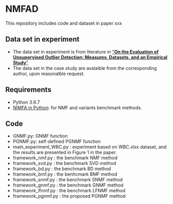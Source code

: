# NMFAD
This repository includes code and dataset in paper xxx
## Data set in experiment
- The data set in experiment is from literature in ["__On the Evaluation of Unsupervised Outlier Detection:
Measures, Datasets, and an Empirical Study__"](https://www.dbs.ifi.lmu.de/research/outlier-evaluation/DAMI/)
- The data set in the case study are avalaible from the corresponding author, upon reasonalble request.
## Requirements
- Python 3.9.7
- [NIMFA in Python](http://nimfa.biolab.si/): for NMF and variants benchmark methods.
## Code
- GNMF.py: GNMF function
- PGNMF.py: self-defined PGNMF function
- main_experiment_WBC.py : experiment based on WBC.xlsx dataset, and the results are presented in Figure 1 in the paper.
- framework_nmf.py : the benchmark NMF method
- framework_svd.py : the benchmark SVD method
- framework_bd.py : the benchmark BD method
- framework_bmf.py : the benhcmark BMF method
- framework_snmf.py : the benchmark SNMF method
- framework_gnmf.py : the benchmark GNMF method
- framework_lfnmf.py : the benchmark LFNMF method
- framework_pgnmf.py : the proposed PGNMF method
